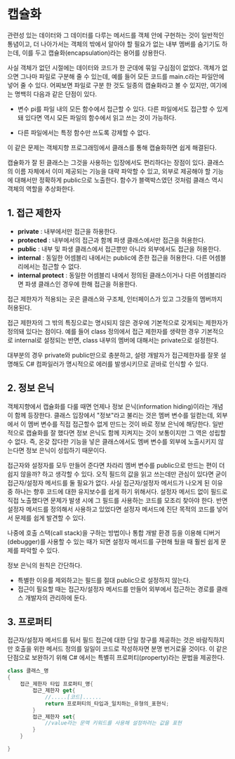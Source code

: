 # 캡슐화
관련성 있는 데이터와 그 데이터를 다루는 메서드를 객체 안에 구현하는 것이 일반적인 통념이고, 더 나아가서는 객체의 밖에서 알아야 할 필요가 없는 내부 멤버를 숨기기도 하는데, 이를 두고 캡슐화(encapsulation)라는 용어를 상용한다.
<br>

사실 객체가 없던 시절에는 데이터와 코드가 한 군데에 묶일 구심점이 없었다. 객체가 없으면 그나마 파일로 구분해 줄 수 있는데, 예를 들어 모든 코드를 main.c라는 파일안에 넣어 줄 수 있다. 어찌보면 파일로 구분 한 것도 일종의 캡슐화라고 볼 수 있지만, 여기에는 명백히 다음과 같은 단점이 있다. 
<br>

* 변수 pi를 파일 내의 모든 함수에서 접근할 수 있다. 다른 파일에서도 접근할 수 있게 돼 있다면 역시 모든 파일의 함수에서 읽고 쓰는 것이 가능하다. 

* 다른 파일에서는 특정 함수만 쓰도록 강제할 수 없다. 

이 같은 문제는 객체지향 프로그래밍에서 클래스를 통해 캡슐화하면 쉽게 해결된다.
<br>

캡슐화가 잘 된 클래스는 그것을 사용하는 입장에서도 편리하다는 장점이 있다. 클래스의 이름 자체에서 이미 제공되는 기능을 대략 파악할 수 있고, 외부로 제공해야 할 기능에 대해서만 정확하게 public으로 노출한다. 함수가 블랙박스였던 것처럼 클래스 역시 객체의 역할을 추상화한다.
<br>

## 1. 접근 제한자 
* **private** : 내부에서만 접근을 하용한다. 
* **protected** : 내부에서의 접근과 함께 파생 클래스에서만 접근을 허용한다.
* **public** : 내부 및 파생 클래스에서 접근뿐만 아니라 외부에서도 접근을 허용한다. 
* **internal** : 동일한 어셈블리 내에서는 public에 준한 접근을 허용한다. 다른 어셈블리에서는 접근할 수 없다. 
* **internal protect** : 동일한 어셈블리 내에서 정의된 클래스이거나 다른 어셈블리라면 파생 클래스인 경우에 한해 접근을 허용한다.

접근 제한자가 적용되는 곳은 클래스와 구조체, 인터페이스가 있고 그것들의 멤버까지 허용된다. 
<br>

접근 제한자의 그 밖의 특징으로는 명시되지 않은 경우에 기본적으로 갖게되는 제한자가 정의돼 있다는 점이다. 예를 들어 class 정의에서 접근 제한자를 생략한 경우 기본적으로 internal로 설정되는 반면, class 내부의  멤버에 대해서는 private으로 설정한다.
<br>

대부분의 경우 private와 public만으로 충분하고, 설령 개발자가 접근제한자를 잘못 설명해도 C# 컴파일러가 명시적으로 에러를 발생시키므로 곧바로 인식할 수 있다.

## 2. 정보 은닉
객체지향에서 캡슐화를 다룰 때면 언제나 정보 은닉(information hiding)이라는 개념이 함께 등장한다. 클래스 입장에서 "정보"라고 불리는 것은 멤버 변수를 일컫는데, 외부에서 이 멤버 변수를 직접 접근할수 없게 만드는 것이 바로 정보 은닉에 해당한다. 일반적으로 캡슐화를 잘 했다면 정보 은닉도 함께 지켜지는 것이 보통이지만 그 역은 성립할 수 없다. 즉, 온갖 잡다한 기능을 넣은 클래스에서도 멤버 변수를 외부에 노출시키지 않는다면 정보 은닉이 성립하기 때문이다. 
<br>

접근자와 설정자를 모두 만들어 준다면 차라리 멤버 변수를 public으로 만드는 편이 더 쉽지 않을까? 하고 생각할 수 있다. 오직 필드의 값을 읽고 쓰는데만 관심이 있다면 굳이 접근자/설정자 메서드를 둘 필요가 없다. 사실 접근자/설정자 메서드가 나오게 된 이유 중 하나는 향후 코드에 대한 유지보수를 쉽게 하기 위해서다. 설정자 메서드 없이 필드로 직접 노출했다면 문제가 발생 시에 그 필드를 사용하는 코드를 모조리 찾아야 한다. 반면 설정자 메서드를 정의해서 사용하고 있었다면 설정자 메서드에 진단 목적의 코드를 넣어서 문제를 쉽게 발견할 수 있다. 
<br>

나중에 호출 스택(call stack)을 구하는 방법이나 통합 개발 환경 등을 이용해 디버거(debugger)를 사용할 수 있는 때가 되면 설정자 메서드를 구현해 뒀을 때 훨씬 쉽게 문제를 파악할 수 있다. 
<br>

정보 은닉의 원칙은 간단하다. 
* 특별한 이유를 제외하고는 필드를 절대 public으로 설정하지 않는다.
* 접근이 필요할 때는 접근자/설정자 메서드를 만들어 외부에서 접근하는 경로를 클래스 개발자의 관리하에 둔다.

## 3. 프로퍼티
접근자/설정자 메서드를 둬서 필드 접근에 대한 단일 창구를 제공하는 것은 바람직하지만 호출을 위한 메서드 정의를 일일이 코드로 작성하자면 분명 번거로울 것이다. 이 같은 단점으로 보완하기 위해 C# 에서는 특별히 프로퍼티(property)라는 문법을 제공한다. 

```cs
class 클래스_명
{
    접근_제한자 타입 프로퍼티_명{
        접근_제한자 get{
            //.....[코드]......
            return 프로퍼티의_타입과_일치하는_유형의_표현식;
        }
        접근_제한자 set{
            //value라는 문맥 키워드를 사용해 설정하려는 값을 표현
        }
    }

}
```
    
